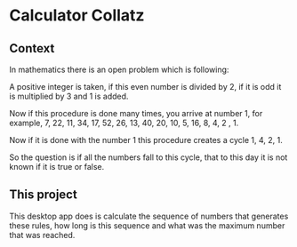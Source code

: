 # Calculator Collatz

## Context
In mathematics there is an open problem which is following:

A positive integer is taken, if this even number is divided by 2, if it is odd it is multiplied by 3 and 1 is added.

Now if this procedure is done many times, you arrive at number 1, for example, 7, 22, 11, 34, 17, 52, 26, 13, 40, 20, 10, 5, 16, 8, 4, 2 , 1.

Now if it is done with the number 1 this procedure creates a cycle 1, 4, 2, 1.

So the question is if all the numbers fall to this cycle, that to this day it is not known if it is true or false.

## This project

This desktop app does is calculate the sequence of numbers that generates these rules, how long is this sequence and what was the maximum number that was reached.
